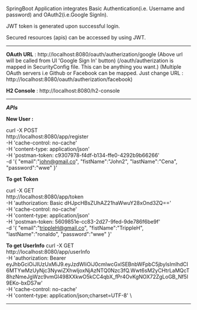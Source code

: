 
SpringBoot Application integrates Basic Authentication(i.e. Username and password)
 and OAuth2(i.e.Google SignIn).
 
JWT token is generated upon successful login. 

Secured resources (apis) can be accessed by using JWT. 

----------

**OAuth URL** : http://localhost:8080/oauth/autherization/google
(Above url will be called from UI 'Google Sign In' button)
(/oauth/autherization is mapped in SecurityConfig file. This can be anything you want.)
(Multiple OAuth servers i.e Github or Facebook can be mapped. Just change URL : http://localhost:8080/oauth/autherization/facebook)


**H2 Console** : http://localhost:8080/h2-console

-----------

**_APIs_**

**New User :**

curl -X POST \
  http://localhost:8080/app/register \
  -H 'cache-control: no-cache' \
  -H 'content-type: application/json' \
  -H 'postman-token: c9307978-f4df-b134-ffe0-4292b9b66266' \
  -d '{
	"email":"john@gmail.co",
	"fistName":"John2",
	"lastName":"Cena",
	"password":"wwe"
}'

**To get Token**

curl -X GET \
  http://localhost:8080/app/token \
  -H 'authorization: Basic dHJpcHBsZUhAZ21haWwuY28xOnd3ZQ==' \
  -H 'cache-control: no-cache' \
  -H 'content-type: application/json' \
  -H 'postman-token: 5609851e-cc83-2d27-9fed-9de786f6be9f' \
  -d '{
	"email":"trippleH@gmail.co",
	"fistName":"TrippleH",
	"lastName":"ronaldo",
	"password":"wwe"
}'

**To get UserInfo**
curl -X GET \
  http://localhost:8080/app/userInfo \
  -H 'authorization: Bearer eyJhbGciOiJIUzUxMiJ9.eyJzdWIiOiJ0cmlwcGxlSEBnbWFpbC5jbyIsImlhdCI6MTYwMzUyNjc3NywiZXhwIjoxNjAzNTQ0Nzc3fQ.Wwt6sM2yCHtrLaMQcT8hzNmeJgWzc9vmGl498XXkwO5kCC4qbX_fPr4OvKgNOX72ZgLoGB_Nf5l9EKo-bxDS7w' \
  -H 'cache-control: no-cache' \
  -H 'content-type: application/json;charset=UTF-8' \ 
  
-----------------